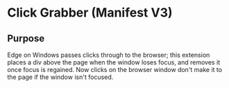 # Click Grabber (Manifest V3)

## Purpose

Edge on Windows passes clicks through to the browser; this extension places a div above the page when the window loses focus, and removes it once focus is regained.  Now clicks on the browser window don't make it to the page if the window isn't focused.
